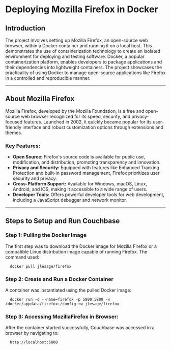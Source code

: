 # Deploying Mozilla Firefox in Docker  

## Introduction  
The project involves setting up Mozilla Firefox, an open-source web browser, within a Docker container and running it on a local host. This demonstrates the use of containerization technology to create an isolated environment for deploying and testing software. Docker, a popular containerization platform, enables developers to package applications and their dependencies into lightweight containers. The project showcases the practicality of using Docker to manage open-source applications like Firefox in a controlled and reproducible manner.  

---

## About Mozilla Firefox  
Mozilla Firefox, developed by the Mozilla Foundation, is a free and open-source web browser recognized for its speed, security, and privacy-focused features. Launched in 2002, it quickly became popular for its user-friendly interface and robust customization options through extensions and themes.  

### Key Features:  
- **Open Source:** Firefox's source code is available for public use, modification, and distribution, promoting transparency and innovation.  
- **Privacy and Security:** Equipped with features like Enhanced Tracking Protection and built-in password management, Firefox prioritizes user security and privacy.  
- **Cross-Platform Support:** Available for Windows, macOS, Linux, Android, and iOS, making it accessible to a wide range of users.  
- **Developer Tools:** Offers powerful developer tools for web development, including a JavaScript debugger and network monitor.  

---

## Steps to Setup and Run Couchbase 

### Step 1: Pulling the Docker Image  
The first step was to download the Docker image for Mozilla Firefox or a compatible Linux distribution image capable of running Firefox. The command used:  
    
      docker pull jlesage/firefox 


### Step 2: Create and Run a Docker Container 
A container was instantiated using the pulled Docker image:

      
      docker run -d --name=firefox -p 5800:5800 -v /docker/appdata/firefox:/config:rw jlesage/firefox  

 ### Step 3: Accessing MozillaFirefox in Browser:
 After the container started successfully, Couchbase was accessed in a browser by navigating to: 
 
      http://localhost:5800  
